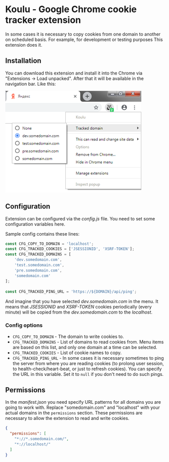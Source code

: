 # Koulu - Google Chrome cookie tracker extension

In some cases it is necessary to copy cookies from one domain to another on scheduled basis.
For example, for development or testing purposes
This extension does it.

## Installation

You can download this extension and install it into the Chrome via "Extensions -> Load unpacked".
After that it will be available in the navigation bar.
Like this:

![Screenshot](screenshot.png)


## Configuration

Extension can be configured via the _config.js_ file. 
You need to set some configuration variables here.

Sample config contains these lines:
```js
const CFG_COPY_TO_DOMAIN = 'localhost';
const CFG_TRACKED_COOKIES = ['JSESSIONID', 'XSRF-TOKEN'];
const CFG_TRACKED_DOMAINS = [
    'dev.somedomain.com',
    'test.somedomain.com',
    'pre.somedomain.com',
    'somedomain.com'
];

const CFG_TRACKED_PING_URL = 'https://${DOMAIN}/api/ping';
```

And imagine that you have selected *dev.somedomain.com* in the menu.
It means that *JSESSIONID* and *XSRF-TOKEN* cookies 
periodically (every minute) 
will be copied from the *dev.somedomain.com* to the *localhost*.

### Config options
- `CFG_COPY_TO_DOMAIN` - The domain to write cookies to.
- `CFG_TRACKED_DOMAINS` - List of domains to read cookies from. 
Menu items are based on this list, and only one domain at a time can be selected.
- `CFG_TRACKED_COOKIES` - List of cookie names to copy.
- `CFG_TRACKED_PING_URL` - In some cases it is necessary sometimes to ping the server from where you are reading cookies 
(to prolong user session, to health-check/heart-beat, or just to refresh cookies).
You can specify the URL in this variable. Set it to `null` if you don't need to do such pings.


## Permissions

In the _manifest.json_ you need specify URL patterns for all domains you are going to work with.
Replace "somedomain.com" and "localhost" with your actual domains in the `permissions` section.
These permissions are necessary to allow the extension to read and write cookies. 

```json
{
  "permissions": [
    "*://*.somedomain.com/",
    "*://localhost/"
  ]
}
``` 